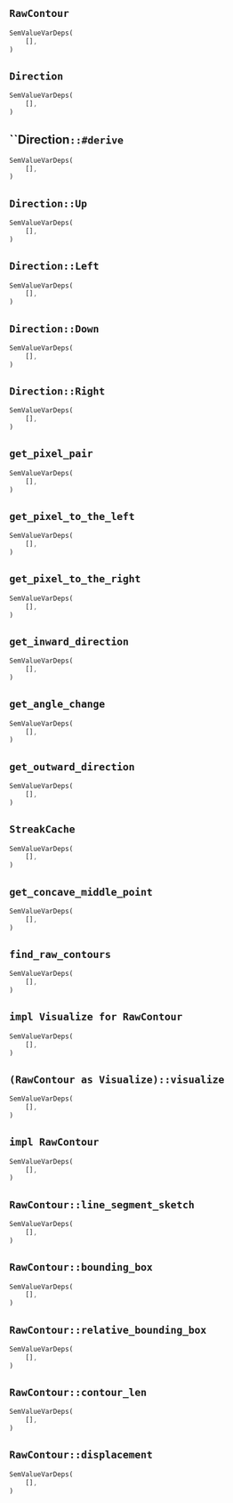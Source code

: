 ## `RawContour`

```rust
SemValueVarDeps(
    [],
)
```

## `Direction`

```rust
SemValueVarDeps(
    [],
)
```

## ``Direction`::#derive`

```rust
SemValueVarDeps(
    [],
)
```

## `Direction::Up`

```rust
SemValueVarDeps(
    [],
)
```

## `Direction::Left`

```rust
SemValueVarDeps(
    [],
)
```

## `Direction::Down`

```rust
SemValueVarDeps(
    [],
)
```

## `Direction::Right`

```rust
SemValueVarDeps(
    [],
)
```

## `get_pixel_pair`

```rust
SemValueVarDeps(
    [],
)
```

## `get_pixel_to_the_left`

```rust
SemValueVarDeps(
    [],
)
```

## `get_pixel_to_the_right`

```rust
SemValueVarDeps(
    [],
)
```

## `get_inward_direction`

```rust
SemValueVarDeps(
    [],
)
```

## `get_angle_change`

```rust
SemValueVarDeps(
    [],
)
```

## `get_outward_direction`

```rust
SemValueVarDeps(
    [],
)
```

## `StreakCache`

```rust
SemValueVarDeps(
    [],
)
```

## `get_concave_middle_point`

```rust
SemValueVarDeps(
    [],
)
```

## `find_raw_contours`

```rust
SemValueVarDeps(
    [],
)
```

## `impl Visualize for RawContour`

```rust
SemValueVarDeps(
    [],
)
```

## `(RawContour as Visualize)::visualize`

```rust
SemValueVarDeps(
    [],
)
```

## `impl RawContour`

```rust
SemValueVarDeps(
    [],
)
```

## `RawContour::line_segment_sketch`

```rust
SemValueVarDeps(
    [],
)
```

## `RawContour::bounding_box`

```rust
SemValueVarDeps(
    [],
)
```

## `RawContour::relative_bounding_box`

```rust
SemValueVarDeps(
    [],
)
```

## `RawContour::contour_len`

```rust
SemValueVarDeps(
    [],
)
```

## `RawContour::displacement`

```rust
SemValueVarDeps(
    [],
)
```
